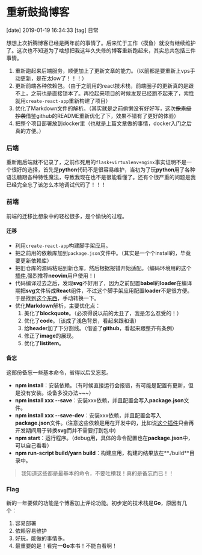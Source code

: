 # 重新鼓捣博客
[date] 2019-01-19 16:34:33
[tag] 日常

想想上次折腾博客已经是两年前的事情了。后来忙于工作（摸鱼）就没有继续维护了。这次也不知道为了啥想把我这年久失修的博客重新跑起来，其实总共包括三件事情。
1. 重新跑起来后端服务，顺便加上了更新文章的能力。（以前都是要重新上vps手动更新，是在太low了！！！）
2. 更新前端各种依赖包。（由于之前用的react技术栈，前端圈子的更新真的是跟不上，之前也是直接锁本了。再捡起来项目的时候发现已经跑不起来了，索性就用`create-react-app`重新构建了项目）
3. 优化了Markdown文件的解析。（其实就是之前偷懒没有好好写，这次~~像素级抄袭~~借鉴github的README重新优化了下，效果不错有了更好的体验）
4. 把整个项目部署放到docker里（也就是上篇文章做的事情，docker入门之后真的方便。）

### 后端
重新跑后端就不记录了，之前作死用的`flask+virtualenv+nginx`事实证明不是一个很好的选择，首先是**python**代码不是很容易维护，当初为了玩**python**用了各种语法糖跟各种特性魔法，导致我现在也不是很能看懂了。还有个很严重的问题是我已经完全忘了该怎么本地调试代码了！！！

### 前端
前端的迁移比想象中的轻松很多，是个愉快的过程。
#### 迁移
* 利用`create-react-app`构建脚手架应用。
* 把之前用的依赖库加到`package.json`文件中。（其实是一个个install的，毕竟要更新依赖库）
* 把旧仓库的源码粘贴到新仓库，然后根据报错开始适配。（编码环境用的这个[插件](https://github.com/neoclide/coc.nvim),强烈推荐**neovim**用户使用！)
* 代码编译过去之后，发现**svg**不好用了，因为之前配置**babel**的**loader**在编译期把**svg**文件转成**React**组件，不过这个脚手架应用配置**loader**不是很方便。于是找到[这个东西](https://github.com/smooth-code/svgr)，手动转换一下。
* 优化**Markdown**解析，主要优化点：
  1. 美化了**blockquote**。（必须得说以前的太丑了，我是怎么忍受的！）
  2. 优化了**code**。（该成了浅色背景，看起来跟和谐）
  3. 给**header**加了下分割线。（借鉴了**github**，看起来跟整齐有条例）
  4. 修正了**image**的展现。
  5. 优化了**listitem**。

#### 备忘
这部份备忘一些基本命令，省得以后又忘惹。
* **npm install**：安装依赖。（有时候直接运行会报错，有可能是配置有更新，但是没有安装。设备多没办法~~~）
* **npm install xxx --save**：安装xxx依赖，并且配置会写入**package.json**文件。
* **npm install xxx --save-dev**：安装xxx依赖，并且配置会写入**package.json**文件。(注意这些依赖是用在开发中的，比如说[这个插件](https://github.com/smooth-code/svgr)只会再开发期间用于转换**svg**而并不需要打到包中)
* **npm start**：运行程序。（debug用，具体的命令配置也在**package.json**中，可以自己看看）
* **npm run-script build/yarn build**：构建应用，构建的结果放在**./build**目录中。

> 我知道这些都是最基本的命令，不要吐槽我！真的是备忘而已！！

### Flag
新的一年要做的功能是个博客加上评论功能。初步定的技术栈是**Go**，原因有几个：
1. 容易部署
2. 依赖容易维护
3. 好玩，能做的事情多。
4. 最重要的是！看完一**Go**本书！不能白看啊！

